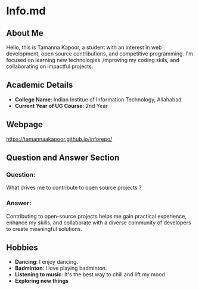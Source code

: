 # Info.md

## About Me
Hello, this is Tamanna Kapoor, a student with an interest in web development, open source contributions, and competitive programming. I'm focused on learning new technologies ,improving my coding skils, and collaborating on impactful projects.

## Academic Details
- **College Name**: Indian Institue of Information Technology, Allahabad
- **Current Year of UG Course**: 2nd Year   

## Webpage 
https://tamannaakapoor.github.io/inforepo/

## Question and Answer Section
### Question:
What drives me to contribute to open source projects ?

### Answer:
Contributing to open-source projects helps me gain practical experience, enhance my skills, and collaborate with a diverse community of developers to create meaningful solutions. 

## Hobbies
- **Dancing**: I enjoy dancing.
- **Badminton**: I love playing badminton.
- **Listening to music**: It's the best way to chill and lift my mood.
- **Exploring new things**
